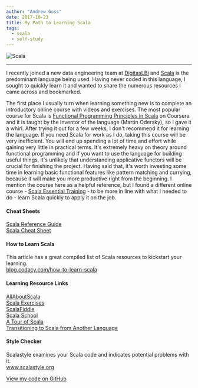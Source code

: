 ```yaml
---
author: "Andrew Goss"
date: 2017-10-23
title: My Path to Learning Scala
tags:
  - scala
  - self-study
---
```

![Scala](/img/post/scala.png "Scala")<br>
<hr>

I recently joined a new data engineering team at <a href="http://www.digitaslbi.com/us" target="_blank">DigitasLBi</a> and <a href="http://scala-lang.org" target="_blank">Scala</a> is the predominant language being used. Having never coded in this language, I sought to quickly learn it and wanted to share the numerous resources I came across and bookmarked.

The first place I usually turn when learning something new is to complete an introductory online course with videos and exercises. The most popular course for Scala is <a href="https://www.coursera.org/learn/progfun1" target="_blank">Functional Programming Principles in Scala</a> on Coursera and it is taught by the inventor of the language (Martin Odersky), so I gave it a whirl. After trying it out for a few weeks, I don't recommend it for learning the language. If you need Scala for work as I do, taking this course will be very inefficient. You will end up spending a lot of time and effort while gaining very little in practical terms. It's extremely heavy on theory around functional programming and if you want to use the language for building useful things, it's unlikely that understanding applicative functors will be crucial for finishing the project. Having said that, it's worth investing some time in learning basic functional features like pattern matching and currying, because it will make you more productive right from the beginning. I mention the course here as a helpful reference, but I found a different online course - <a href="https://www.lynda.com/Scala-tutorials/Scala-Essential-Training/574693-2.html" target="_blank">Scala Essential Training</a> - to be more in line with what I needed to do - learn Scala quickly to apply it on the job.

#### Cheat Sheets
<a href="/docs/scala_reference_guide.pdf" target="_blank">Scala Reference Guide</a><br>
<a href="https://alvinalexander.com/scala/scala-cheat-sheet-reference-examples" target="_blank">Scala Cheat Sheet</a><br>

#### How to Learn Scala
This article has a great compiled list of Scala resources to kickstart your learning.<br>
<a href="https://blog.codacy.com/how-to-learn-scala-cb53c5eb5ff6" target="_blank">blog.codacy.com/how-to-learn-scala</a>

#### Learning Resource Links

<a href="http://allaboutscala.com" target="_blank">AllAboutScala</a><br>
<a href="https://www.scala-exercises.org" target="_blank">Scala Exercises</a><br>
<a href="https://scalafiddle.io" target="_blank">ScalaFiddle</a><br>
<a href="http://twitter.github.io/scala_school" target="_blank">Scala School</a><br>
<a href="http://docs.scala-lang.org/tour/tour-of-scala.html" target="_blank">A Tour of Scala</a><br>
<a href="https://blog.redelastic.com/transitioning-to-scala-d1818f25b2b7" target="_blank">Transitioning to Scala from Another Language</a>

#### Style Checker
Scalastyle examines your Scala code and indicates potential problems with it.<br>
<a href="http://www.scalastyle.org" target="_blank">www.scalastyle.org</a>

<a href="https://github.com/andrewrgoss/learning-scala" class="btn" target="_blank">View my code on GitHub</a><br class="custom">